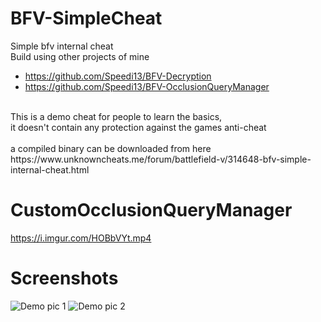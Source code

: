 # BFV-SimpleCheat
Simple bfv internal cheat<br />
Build using other projects of mine<br />
+ https://github.com/Speedi13/BFV-Decryption
+ https://github.com/Speedi13/BFV-OcclusionQueryManager
<br />
This is a demo cheat for people to learn the basics,<br /> 
it doesn't contain any protection against the games anti-cheat<br />
<br />
a compiled binary can be downloaded from here<br />
https://www.unknowncheats.me/forum/battlefield-v/314648-bfv-simple-internal-cheat.html <br />

# CustomOcclusionQueryManager
https://i.imgur.com/HOBbVYt.mp4

# Screenshots
![Demo pic 1](https://raw.githubusercontent.com/Speedi13/BFV-SimpleCheat/master/Screenshots/ESP.png)
![Demo pic 2](https://raw.githubusercontent.com/Speedi13/BFV-SimpleCheat/master/Screenshots/B675i1WIO.png)
